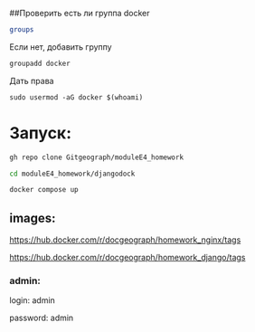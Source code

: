##Проверить есть ли группа docker
```bash
groups
```
Если нет, добавить группу 
```bash
groupadd docker
```
Дать права
```
sudo usermod -aG docker $(whoami)
```

# Запуск:

```bash
gh repo clone Gitgeograph/moduleE4_homework
```

```bash
cd moduleE4_homework/djangodock
```
```bash
docker compose up
```

## images:
https://hub.docker.com/r/docgeograph/homework_nginx/tags

https://hub.docker.com/r/docgeograph/homework_django/tags

### admin:
login: admin

password: admin

